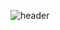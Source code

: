 ![header](https://capsule-render.vercel.app/api?type=wave&color=auto&height=300&section=header&text=Kihyeon's%20Github&fontSize=90)

<!---
kihyeonjoo/kihyeonjoo is a ✨ special ✨ repository because its `README.md` (this file) appears on your GitHub profile.
You can click the Preview link to take a look at your changes.
--->
